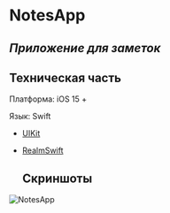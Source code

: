 # NotesApp
## _Приложение для заметок_


## Техническая часть
Платформа: iOS 15 +

Язык: Swift

- [UIKit](https://developer.apple.com/documentation/uikit)
- [RealmSwift](https://github.com/realm/realm-swift)

  ## Скриншоты
![NotesApp](https://github.com/Em1rio/NotesApp/assets/48679388/535f542f-bf55-4803-857c-01051ba6f55d)




